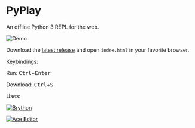 # PyPlay

An offline Python 3 REPL for the web.

![Demo](https://github.com/ryanpcmcquen/PyPlay/blob/gh-pages/PyPlay_demo.gif?raw=true)

Download the [latest release](https://github.com/ryanpcmcquen/PyPlay/releases) and open `index.html` in your favorite browser.

Keybindings:

Run: <kbd>Ctrl</kbd>+<kbd>Enter</kbd>

Download: <kbd>Ctrl</kbd>+<kbd>S</kbd>

Uses:

[![Brython](https://brython.info/brython.png)](https://brython.info/)

[![Ace Editor](https://ace.c9.io/doc/site/images/ace-logo.png)](https://ace.c9.io)
